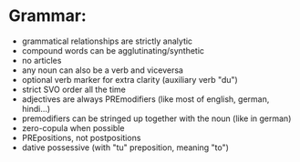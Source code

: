 # Grammar:
- grammatical relationships are strictly analytic
- compound words can be agglutinating/synthetic
- no articles
- any noun can also be a verb and viceversa
- optional verb marker for extra clarity (auxiliary verb "du")
- strict SVO order all the time
- adjectives are always PREmodifiers (like most of english, german, hindi...)
- premodifiers can be stringed up together with the noun (like in german)
- zero-copula when possible
- PREpositions, not postpositions
- dative possessive (with "tu" preposition, meaning "to")

